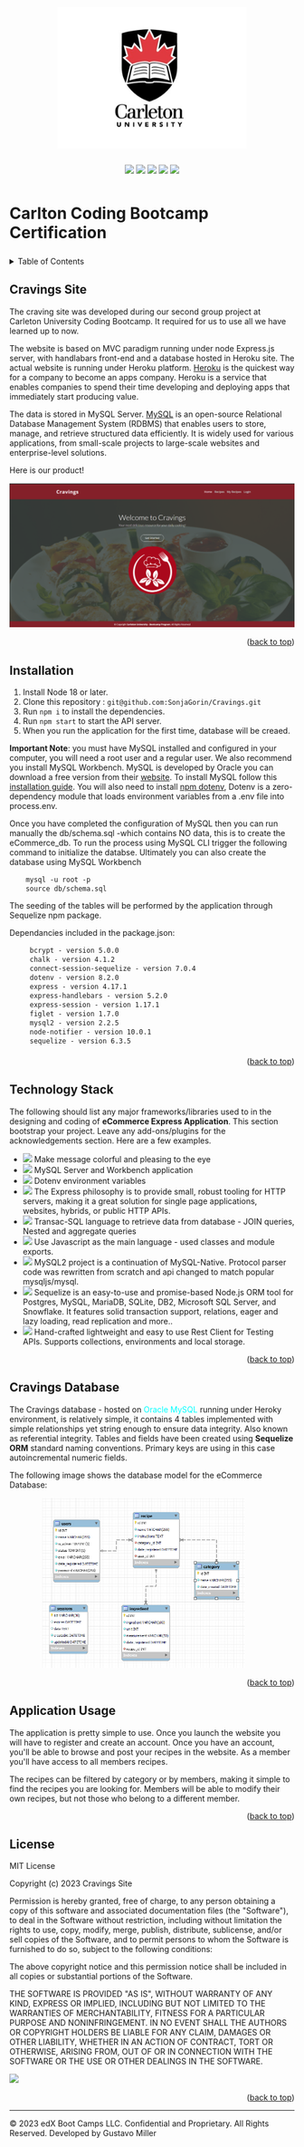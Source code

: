 <a id="readme-top" name="readme-top"></a>

<p align="center"><img src="./public/images/carleton-u-logo.jpg" height="250"></p>

<p align="center" style="margin-top:25px; margin-bottom:50px;">
	<a><img src="https://img.shields.io/static/v1.svg?label=npm&message=Express.js&color=cyan"/></a>
	<a><img src="https://img.shields.io/static/v1.svg?label=nodejs&message=Server&color=red"/></a>
	<a><img src="https://img.shields.io/static/v1.svg?label=npm&message=MySQL&color=purple"/></a>
	<a><img src="https://img.shields.io/static/v1.svg?label=express&message=MVC&color=purple"/></a>
	<a><img src="https://img.shields.io/static/v1.svg?label=License&message=MIT&color=blue"/></a>
</p>

# Carlton Coding Bootcamp Certification

<details style="margin-bottom: 25px; margin-top: 25px;">
	<summary>Table of Contents</summary>
	<ol>
		<li><a href="#Description">Cravings Site</a></li>
		<li><a href="#installation">Installation</a></li>
          <li><a href="#technology">Technology Stack</a></li>
          <li><a href="#database">Cravings Database</a></li>
		<li><a href="#usage">Application Usage</a></li>
		<li><a href="#license">License</a></li>
	</ol>
</details>

<div id="Description" style="margin-top: 25px;">

## Cravings Site

The craving site was developed during our second group project at Carleton University Coding Bootcamp. It required for us to use all we have learned up to now.

The website is based on MVC paradigm running under node Express.js server, with handlabars front-end and a database hosted in Heroku site. The actual website is running under Heroku platform. [Heroku](https://www.heroku.com/what) is the quickest way for a company to become an apps company. Heroku is a service that enables companies to spend their time developing and deploying apps that immediately start producing value.

The data is stored in MySQL Server. [MySQL](https://www.hostinger.com/tutorials/what-is-mysql) is an open-source Relational Database Management System (RDBMS) that enables users to store, manage, and retrieve structured data efficiently. It is widely used for various applications, from small-scale projects to large-scale websites and enterprise-level solutions.

Here is our product!

<div style="margin-top: 15px;">
	<img src="./public/images/cravings001.png">
</div>
</div>

<p align="right">(<a href="#readme-top">back to top</a>)</p>

<div id="installation" style="margin-bottom: 20px;margin-top: 20px;">

## Installation

1. Install Node 18 or later. 
2. Clone this repository : `git@github.com:SonjaGorin/Cravings.git`
3. Run `npm i` to install the dependencies.
4. Run `npm start` to start the API server.
5. When you run the application for the first time, database will be creaed.

**Important Note**: you must have MySQL installed and configured in your computer, you will need a root user and a regular user. We also recommend you install MySQL Workbench. MySQL is developed by Oracle you can download a free version from their [website](https://dev.mysql.com/doc/mysql-installation-excerpt/5.7/en/). To install MySQL follow this [installation guide](https://coding-boot-camp.github.io/full-stack/mysql/mysql-installation-guide). You will also need to install [npm dotenv](https://www.npmjs.com/package/dotenv), Dotenv is a zero-dependency module that loads environment variables from a .env file into process.env.

Once you have completed the configuration of MySQL then you can run manually the db/schema.sql -which contains NO data, this is to create the eCommerce_db. To run the process using MySQL CLI trigger the following command to initialize the databse. Ultimately you can also create the database using MySQL Workbench

```
	mysql -u root -p
	source db/schema.sql
```

The seeding of the tables will be performed by the application through Sequelize npm package.

Dependancies included in the package.json:

```
     bcrypt - version 5.0.0
     chalk - version 4.1.2
     connect-session-sequelize - version 7.0.4
     dotenv - version 8.2.0
     express - version 4.17.1
     express-handlebars - version 5.2.0
     express-session - version 1.17.1
     figlet - version 1.7.0
     mysql2 - version 2.2.5
     node-notifier - version 10.0.1
     sequelize - version 6.3.5
```
</div>

<p align="right">(<a href="#readme-top">back to top</a>)</p>

<div id="technology" style="margin-top: 25px;">

## Technology Stack

The following should list any major frameworks/libraries used to in the designing and coding of **eCommerce Express Application**.
This section  bootstrap your project. Leave any add-ons/plugins for the acknowledgements section. Here are a few examples.

* <a href="https://www.npmjs.com/package/chalk"><img src="https://img.shields.io/static/v1.svg?label=npm&message=Chalk&color=yellow"/></a> Make message colorful and pleasing to the eye
* <a href="https://www.mysql.com/products/workbench/"><img src="https://img.shields.io/static/v1.svg?label=Oracle&message=MySQL&color=blue"/></a> MySQL Server and Workbench application
* <a href="https://www.npmjs.com/package/dotenv"><img src="https://img.shields.io/static/v1.svg?label=npm&message=dotenv&color=green"/></a> Dotenv environment variables
* <a href="https://www.npmjs.com/package/express"><img src="https://img.shields.io/static/v1.svg?label=npm&message=Express&color=magenta"/></a> The Express philosophy is to provide small, robust tooling for HTTP servers, making it a great solution for single page applications, websites, hybrids, or public HTTP APIs.
* <a href="https://www.tsql.info/"><img src="https://img.shields.io/static/v1.svg?label=MySQL&message=T-SQL&color=pink"/></a> Transac-SQL language to retrieve data from database - JOIN queries, Nested and aggregate queries 
* <a href="https://developer.mozilla.org/en-US/docs/Web/javascript"><img src="https://img.shields.io/static/v1.svg?label=Javascrip&message=Coding&color=red"/></a> Use Javascript as the main language - used classes and module exports.
* <a href="https://developer.mozilla.org/en-US/docs/Web/mysql2"><img src="https://img.shields.io/static/v1.svg?label=npm&message=MySQL 2&color=aero"/></a> MySQL2 project is a continuation of MySQL-Native. Protocol parser code was rewritten from scratch and api changed to match popular mysqljs/mysql.
* <a href="https://www.npmjs.com/package/sequelize"><img src="https://img.shields.io/static/v1.svg?label=npm&message=Sequelizer 2&color=azure"/></a> Sequelize is an easy-to-use and promise-based Node.js ORM tool for Postgres, MySQL, MariaDB, SQLite, DB2, Microsoft SQL Server, and Snowflake. It features solid transaction support, relations, eager and lazy loading, read replication and more.. 
* <a href="https://www.npmjs.com/package/sequelize"><img src="https://img.shields.io/static/v1.svg?label=VSCode&message=Thunder Client&color=blue"/></a> Hand-crafted lightweight and easy to use Rest Client for Testing APIs. Supports collections, environments and local storage.

</div>

<p align="right">(<a href="#readme-top">back to top</a>)</p>

<div id="database" style="margin-top: 25px;">

## Cravings Database

The Cravings database - hosted on <span style="color:cyan">Oracle MySQL</span> running under Heroky environment, is relatively simple, it contains 4 tables implemented with simple relationships yet string enough to ensure data integrity. Also known as referential integrity. Tables and fields have been created using **Sequelize ORM** standard naming conventions. Primary keys are using in this case autoincremental numeric fields.

The following image shows the database model for the eCommerce Database:

<div style="margin-right:30px;margin-top: 15px;">
	<p align="center"><img src="./public/images/cravings-model.png" height="300"></p>
</div>

</div>

<p align="right">(<a href="#readme-top">back to top</a>)</p>


<div id="usage" style="margin-top: 25px;">

## Application Usage

The application is pretty simple to use. Once you launch the website you will have to register and create an account. Once you have an account, you'll be able to browse and post your recipes in the website. As a member you'll have access to all members recipes.

The recipes can be filtered by category or by members, making it simple to find the recipes you are looking for. Members will be able to modify their own recipes, but not those who belong to a different member.


<p align="right">(<a href="#readme-top">back to top</a>)</p>

</div>

<div id="license" style="margin-top: 25px;">

## License

MIT License

Copyright (c) 2023 Cravings Site

Permission is hereby granted, free of charge, to any person obtaining a copy of this software and associated documentation files (the "Software"), to deal in the Software without restriction, including without limitation the rights to use, copy, modify, merge, publish, distribute, sublicense, and/or sell copies of the Software, and to permit persons to whom the Software is furnished to do so, subject to the following conditions:

The above copyright notice and this permission notice shall be included in all copies or substantial portions of the Software.

THE SOFTWARE IS PROVIDED "AS IS", WITHOUT WARRANTY OF ANY KIND, EXPRESS OR IMPLIED, INCLUDING BUT NOT LIMITED TO THE WARRANTIES OF MERCHANTABILITY, FITNESS FOR A PARTICULAR PURPOSE AND NONINFRINGEMENT. IN NO EVENT SHALL THE AUTHORS OR COPYRIGHT HOLDERS BE LIABLE FOR ANY CLAIM, DAMAGES OR OTHER LIABILITY, WHETHER IN AN ACTION OF CONTRACT, TORT OR OTHERWISE, ARISING FROM, OUT OF OR IN CONNECTION WITH THE SOFTWARE OR THE USE OR OTHER DEALINGS IN THE SOFTWARE.

<a><img src="https://img.shields.io/static/v1.svg?label=License&message=MIT&color=yellow"/></a>

<p align="right">(<a href="#readme-top">back to top</a>)</p>

</div>


---
© 2023 edX Boot Camps LLC. Confidential and Proprietary. All Rights Reserved. Developed by Gustavo Miller